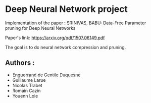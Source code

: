 # Deep Neural Network project

Implementation of the paper : SRINIVAS, BABU: Data-Free Parameter pruning for Deep Neural Networks
 
Paper's link: https://arxiv.org/pdf/1507.06149.pdf

The goal is to do neural network compression and pruning.

## Authors :
- Enguerrand de Gentile Duquesne
- Guillaume Larue
- Nicolas Trabet
- Romain Cazin
- Youenn Loie